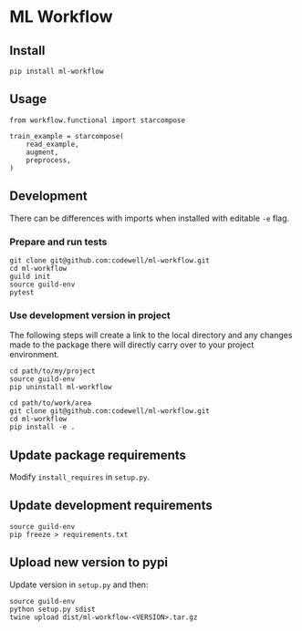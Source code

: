 # ML Workflow

## Install

    pip install ml-workflow

## Usage

    from workflow.functional import starcompose

    train_example = starcompose(
        read_example,
        augment,
        preprocess,
    )

## Development
There can be differences with imports when installed with editable `-e` flag.

### Prepare and run tests

    git clone git@github.com:codewell/ml-workflow.git
    cd ml-workflow
    guild init
    source guild-env
    pytest

### Use development version in project
The following steps will create a link to the local directory and any changes 
made to the package there will directly carry over to your project environment.

    cd path/to/my/project
    source guild-env
    pip uninstall ml-workflow

    cd path/to/work/area
    git clone git@github.com:codewell/ml-workflow.git
    cd ml-workflow
    pip install -e .

## Update package requirements
Modify `install_requires` in `setup.py`.

## Update development requirements

    source guild-env
    pip freeze > requirements.txt

## Upload new version to pypi
Update version in `setup.py` and then:

    source guild-env
    python setup.py sdist
    twine upload dist/ml-workflow-<VERSION>.tar.gz

